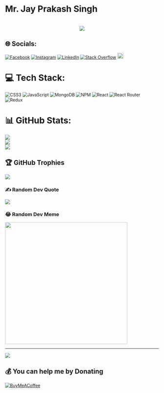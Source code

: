 # Mr. Jay Prakash Singh
<h1 align="center">
    <img src="https://readme-typing-svg.herokuapp.com/?font=Righteous&size=35&center=true&vCenter=true&width=400&height=60&duration=4000&lines=(Front-End+Developer);(ReactJS+Developer);(UI+Developer)" />
</h1>

## 🌐 Socials:
[![Facebook](https://img.shields.io/badge/Facebook-%231877F2.svg?logo=Facebook&logoColor=white)](https://facebook.com/jayprakash199221) [![Instagram](https://img.shields.io/badge/Instagram-%23E4405F.svg?logo=Instagram&logoColor=white)](https://instagram.com/jayprakashsingh10031) [![LinkedIn](https://img.shields.io/badge/LinkedIn-%230077B5.svg?logo=linkedin&logoColor=white)](https://linkedin.com/in/jay-prakash-singh-028957128/) [![Stack Overflow](https://img.shields.io/badge/-Stackoverflow-FE7A16?logo=stack-overflow&logoColor=white)](https://stackoverflow.com/users/18405681/jay-prakash-singh) <a href="mailto:pedro.sales.muniz@gmail.com" ><img src="https://img.shields.io/badge/Gmail-333333?style=for-the-badge&logo=gmail&logoColor=red" style="max-width: 100%;height: 20px;" /></a>

# 💻 Tech Stack:
![CSS3](https://img.shields.io/badge/css3-%231572B6.svg?style=for-the-badge&logo=css3&logoColor=white) ![JavaScript](https://img.shields.io/badge/javascript-%23323330.svg?style=for-the-badge&logo=javascript&logoColor=%23F7DF1E) ![MongoDB](https://img.shields.io/badge/MongoDB-%234ea94b.svg?style=for-the-badge&logo=mongodb&logoColor=white) ![NPM](https://img.shields.io/badge/NPM-%23CB3837.svg?style=for-the-badge&logo=npm&logoColor=white) ![React](https://img.shields.io/badge/react-%2320232a.svg?style=for-the-badge&logo=react&logoColor=%2361DAFB) ![React Router](https://img.shields.io/badge/React_Router-CA4245?style=for-the-badge&logo=react-router&logoColor=white) ![Redux](https://img.shields.io/badge/redux-%23593d88.svg?style=for-the-badge&logo=redux&logoColor=white)
# 📊 GitHub Stats:
![](https://github-readme-stats.vercel.app/api?username=jayprakashcs12&theme=dark&hide_border=false&include_all_commits=false&count_private=false)<br/>
![](https://github-readme-streak-stats.herokuapp.com/?user=jayprakashcs12&theme=dark&hide_border=false)<br/>
![](https://github-readme-stats.vercel.app/api/top-langs/?username=jayprakashcs12&theme=dark&hide_border=false&include_all_commits=false&count_private=false&layout=compact)

## 🏆 GitHub Trophies
![](https://github-profile-trophy.vercel.app/?username=jayprakashcs12&theme=discord&no-frame=false&no-bg=true&margin-w=4)

### ✍️ Random Dev Quote
![](https://quotes-github-readme.vercel.app/api?type=horizontal&theme=radical)

### 😂 Random Dev Meme
<img src='https://randommeme-five.vercel.app/' style="height: 400px;"/>

---
[![](https://visitcount.itsvg.in/api?id=jayprakashcs12&icon=6&color=0)](https://visitcount.itsvg.in)

  ## 💰 You can help me by Donating
  [![BuyMeACoffee](https://img.shields.io/badge/Buy%20Me%20a%20Coffee-ffdd00?style=for-the-badge&logo=buy-me-a-coffee&logoColor=black)](https://buymeacoffee.com/https://www.buymeacoffee.com/jay_prakash_1992) 

  
<!-- Proudly created with GPRM ( https://gprm.itsvg.in ) -->
